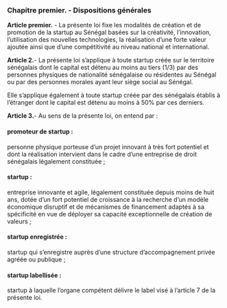 ### Chapitre premier. - Dispositions générales

**Article premier.** - La présente loi fixe les modalités de création et de promotion de la startup au Sénégal basées sur la créativité, l’innovation, l’utilisation des nouvelles technologies, la réalisation d’une forte valeur ajoutée ainsi que d’une compétitivité au niveau national et international. 

**Article 2.**- La présente loi s’applique à toute startup créée sur le territoire sénégalais dont le capital est détenu au moins au tiers (1/3) par des personnes physiques de nationalité sénégalaise ou résidentes au Sénégal ou par des personnes morales ayant leur siège social au Sénégal.

Elle s’applique également à toute startup créée par des sénégalais établis à l’étranger dont le capital est détenu au moins à 50% par ces derniers.

**Article 3.**- Au sens de la présente loi, on entend par :

#### promoteur de startup :
personne physique porteuse d’un projet innovant à très fort potentiel et dont la réalisation intervient dans le cadre d’une entreprise de droit sénégalais légalement constituée ;

#### startup :
entreprise innovante et agile, légalement constituée depuis moins de huit ans, dotée d’un fort potentiel de croissance à la recherche d’un modèle économique disruptif et de mécanismes de financement adaptés à sa spécificité en vue de déployer sa capacité exceptionnelle de création de valeurs ;

#### startup enregistrée :
startup qui s’enregistre auprès d’une structure d’accompagnement privée agréée ou publique ;

#### startup labellisée :
startup à laquelle l’organe compétent délivre le label visé à l’article 7 de la présente loi.
